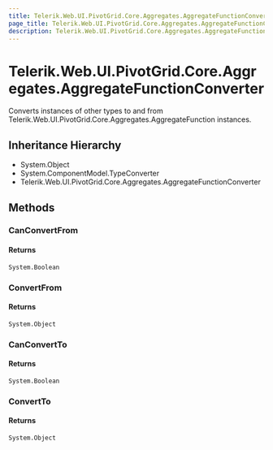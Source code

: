 ```yaml
---
title: Telerik.Web.UI.PivotGrid.Core.Aggregates.AggregateFunctionConverter
page_title: Telerik.Web.UI.PivotGrid.Core.Aggregates.AggregateFunctionConverter
description: Telerik.Web.UI.PivotGrid.Core.Aggregates.AggregateFunctionConverter
---
```


# Telerik.Web.UI.PivotGrid.Core.Aggregates.AggregateFunctionConverter

Converts instances of other types to and from Telerik.Web.UI.PivotGrid.Core.Aggregates.AggregateFunction instances.

## Inheritance Hierarchy

* System.Object
* System.ComponentModel.TypeConverter
* Telerik.Web.UI.PivotGrid.Core.Aggregates.AggregateFunctionConverter

## Methods

###  CanConvertFrom

#### Returns

`System.Boolean` 

###  ConvertFrom

#### Returns

`System.Object` 

###  CanConvertTo

#### Returns

`System.Boolean` 

###  ConvertTo

#### Returns

`System.Object` 

